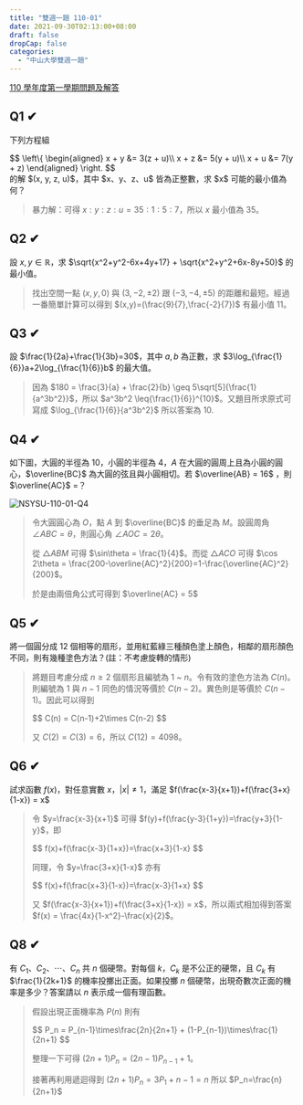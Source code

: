 ```yaml
---
title: "雙週一題 110-01"
date: 2021-09-30T02:13:00+08:00
draft: false
dropCap: false
categories:
  - "中山大學雙週一題"
---
```


[110 學年度第一學期問題及解答](http://www.math.nsysu.edu.tw/~problem/2021f/1101Q&A.htm)

<!--more-->

## Q1 ✔

下列方程組

<div>
$$
\left\{
    \begin{aligned}
        x + y &= 3(z + u)\\
        x + z &= 5(y + u)\\
        x + u &= 7(y + z)
    \end{aligned}
\right.
$$
</div>
的解 $(x, y, z, u)$，其中 $x、y、z、u$ 皆為正整數，求 $x$ 可能的最小值為何？

> 暴力解：可得 $x:y:z:u = 35:1:5:7$，所以 $x$ 最小值為 $35$。

## Q2 ✔

設 $x, y\in \mathbb{R}$，求 $\sqrt{x^2+y^2-6x+4y+17} + \sqrt{x^2+y^2+6x-8y+50}$ 的最小值。

> 找出空間一點 $(x,y,0)$ 與 $(3,-2,\pm2)$ 跟 $(-3,-4,\pm5)$ 的距離和最短。經過一番簡單計算可以得到 $(x,y)=(\frac{9}{7},\frac{-2}{7})$ 有最小值 $11$。

## Q3 ✔

設 $\frac{1}{2a}+\frac{1}{3b}=30$，其中 $a, b$ 為正數，求 $3\log_{\frac{1}{6}}a+2\log_{\frac{1}{6}}b$ 的最大值。

> 因為 $180 = \frac{3}{a} + \frac{2}{b} \geq 5\sqrt[5]{\frac{1}{a^3b^2}}$，所以 $a^3b^2 \leq{\frac{1}{6}}^{10}$。又題目所求原式可寫成 $\log_{\frac{1}{6}}{a^3b^2}$ 所以答案為 $10.$

## Q4 ✔

如下圖，大圓的半徑為 $10$，小圓的半徑為 $4$，$A$ 在大圓的圓周上且為小圓的圓心，$\overline{BC}$ 為大圓的弦且與小圓相切。若 $\overline{AB} = 16$ ，則 $\overline{AC}$ =？

![NSYSU-110-01-Q4](https://i.imgur.com/bwW3rYy.png)

> 令大圓圓心為 $O$，點 $A$ 到 $\overline{BC}$ 的垂足為 $M$。設圓周角 $\angle{ABC}=\theta$，則圓心角 $\angle{AOC}=2\theta$。
>
> 從 $\triangle ABM$ 可得 $\sin\theta = \frac{1}{4}$。而從 $\triangle ACO$ 可得 $\cos 2\theta = \frac{200-\overline{AC}^2}{200}=1-\frac{\overline{AC}^2}{200}$。
>
> 於是由兩倍角公式可得到 $\overline{AC} = 5$

## Q5 ✔

將一個圓分成 $12$ 個相等的扇形，並用紅藍綠三種顏色塗上顏色，相鄰的扇形顏色不同，則有幾種塗色方法？(註：不考慮旋轉的情形)

> 將題目考慮分成 $n\ge2$ 個扇形且編號為 $1$ ~ $n$。令有效的塗色方法為 $C(n)$。則編號為 $1$ 與 $n-1$ 同色的情況等價於 $C(n-2)$。異色則是等價於 $C(n-1)$。因此可以得到
>
> <div>
> $$
> C(n) = C(n-1)+2\times C(n-2)
> $$
> </div>
>
> 又 $C(2) = C(3) = 6$，所以 $C(12) = 4098$。

## Q6 ✔

試求函數 $f(x)$，對任意實數 $x$，$\lvert x\rvert\neq 1$，滿足 $f(\frac{x-3}{x+1})+f(\frac{3+x}{1-x}) = x$

> 令 $y=\frac{x-3}{x+1}$ 可得 $f(y)+f(\frac{y-3}{1+y})=\frac{y+3}{1-y}$，即
>
> <div>
> $$
> f(x)+f(\frac{x-3}{1+x})=\frac{x+3}{1-x}
> $$
> </div>
>
> 同理，令 $y=\frac{3+x}{1-x}$ 亦有
>
> <div>
> $$
> f(x)+f(\frac{x+3}{1-x})=\frac{x-3}{1+x}
> $$
> </div>
>
> 又 $f(\frac{x-3}{x+1})+f(\frac{3+x}{1-x}) = x$，所以兩式相加得到答案 $f(x) = \frac{4x}{1-x^2}-\frac{x}{2}$。

## Q8 ✔

有 $C_1、C_2、\cdots、C_n$ 共 $n$ 個硬幣。對每個 $k$，$C_k$ 是不公正的硬幣，且 $C_k$ 有 $\frac{1}{2k+1}$ 的機率投擲出正面。如果投擲 $n$ 個硬幣，出現奇數次正面的機率是多少？答案請以 $n$ 表示成一個有理函數。

> 假設出現正面機率為 $P(n)$ 則有
>
> <div>
> $$
> P_n = P_{n-1}\times\frac{2n}{2n+1} + (1-P_{n-1})\times\frac{1}{2n+1}
> $$
> </div>
>
> 整理一下可得 $(2n+1)P_n=(2n-1)P_{n-1}+1$。
>
> 接著再利用遞迴得到 $(2n+1)P_n=3P_{1}+n-1=n$ 所以 $P_n=\frac{n}{2n+1}$
